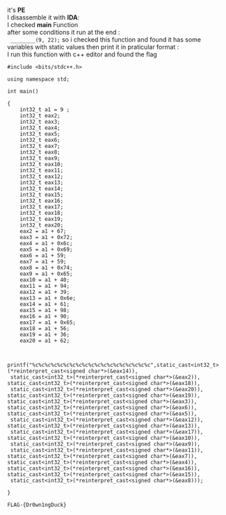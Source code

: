 it's **PE** <br>
I disassemble it with **IDA**: <br>
I checked **main** Function <br>
after some conditions it run at the end : <br>
``` ________(9, 22);``` 
so i checked this function and found it has some variables with static values then print it in praticular format : <br>
I run this function with c++ editor and found the flag 
```
#include <bits/stdc++.h>

using namespace std;

int main()

{
    int32_t a1 = 9 ;
    int32_t eax2;
    int32_t eax3;
    int32_t eax4;
    int32_t eax5;
    int32_t eax6;
    int32_t eax7;
    int32_t eax8;
    int32_t eax9;
    int32_t eax10;
    int32_t eax11;
    int32_t eax12;
    int32_t eax13;
    int32_t eax14;
    int32_t eax15;
    int32_t eax16;
    int32_t eax17;
    int32_t eax18;
    int32_t eax19;
    int32_t eax20;
    eax2 = a1 + 67;
    eax3 = a1 + 0x72;
    eax4 = a1 + 0x6c;
    eax5 = a1 + 0x69;
    eax6 = a1 + 59;
    eax7 = a1 + 59;
    eax8 = a1 + 0x74;
    eax9 = a1 + 0x65;
    eax10 = a1 + 40;
    eax11 = a1 + 94;
    eax12 = a1 + 39;
    eax13 = a1 + 0x6e;
    eax14 = a1 + 61;
    eax15 = a1 + 98;
    eax16 = a1 + 90;
    eax17 = a1 + 0x65;
    eax18 = a1 + 56;
    eax19 = a1 + 36;
    eax20 = a1 + 62;


    printf("%c%c%c%c%c%c%c%c%c%c%c%c%c%c%c%c%c%c%c",static_cast<int32_t>(*reinterpret_cast<signed char*>(&eax14)),
 static_cast<int32_t>(*reinterpret_cast<signed char*>(&eax2)), static_cast<int32_t>(*reinterpret_cast<signed char*>(&eax18)),
 static_cast<int32_t>(*reinterpret_cast<signed char*>(&eax20)),
static_cast<int32_t>(*reinterpret_cast<signed char*>(&eax19)), static_cast<int32_t>(*reinterpret_cast<signed char*>(&eax3)),
static_cast<int32_t>(*reinterpret_cast<signed char*>(&eax6)), static_cast<int32_t>(*reinterpret_cast<signed char*>(&eax5)),
 static_cast<int32_t>(*reinterpret_cast<signed char*>(&eax12)), static_cast<int32_t>(*reinterpret_cast<signed char*>(&eax13)),
 static_cast<int32_t>(*reinterpret_cast<signed char*>(&eax17)), static_cast<int32_t>(*reinterpret_cast<signed char*>(&eax10)),
 static_cast<int32_t>(*reinterpret_cast<signed char*>(&eax9)),
 static_cast<int32_t>(*reinterpret_cast<signed char*>(&eax11)), static_cast<int32_t>(*reinterpret_cast<signed char*>(&eax7)),
static_cast<int32_t>(*reinterpret_cast<signed char*>(&eax4)), static_cast<int32_t>(*reinterpret_cast<signed char*>(&eax16)),
static_cast<int32_t>(*reinterpret_cast<signed char*>(&eax15)),
 static_cast<int32_t>(*reinterpret_cast<signed char*>(&eax8)));

}
```
```FLAG-{Dr0wn1ngDuck}```
